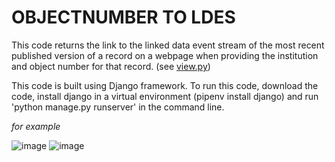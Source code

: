 # OBJECTNUMBER TO LDES

This code returns the link to the linked data event stream of the most recent published version of a record on a webpage when providing the institution and object number for that record. (see [view.py](https://github.com/floreverk/on_to_ldes/blob/master/link_to_ldes/views.py)) 

This code is built using Django framework. To run this code, download the code, install django in a virtual environment (pipenv install django) and run 'python manage.py runserver' in the command line.

*for example*

![image](https://user-images.githubusercontent.com/78723853/193834790-036e6f61-bd55-4140-8170-7e642166c743.png)
![image](https://user-images.githubusercontent.com/78723853/193773312-7b704b8f-282d-4c32-a9bf-e85553523576.png)

